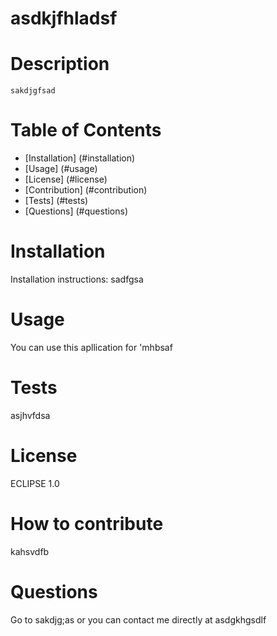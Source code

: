 # asdkjfhladsf

  # Description
    sakdjgfsad
  
  # Table of Contents

  * [Installation] (#installation)
  * [Usage] (#usage)
  * [License] (#license)
  * [Contribution] (#contribution)
  * [Tests] (#tests)
  * [Questions] (#questions)
  
  # Installation
  Installation instructions: sadfgsa

  # Usage 
  You can use this apllication for 'mhbsaf

  # Tests
  asjhvfdsa

  # License 
  ECLIPSE 1.0

  # How to contribute
  kahsvdfb

  # Questions 
  Go to sakdjg;as or you can contact me directly at asdgkhgsdlf
